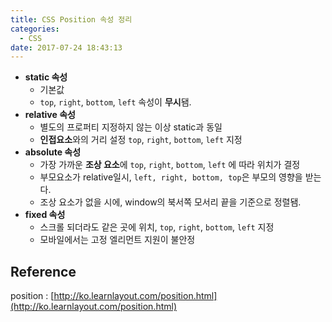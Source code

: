 ```yaml
---
title: CSS Position 속성 정리
categories:
  - CSS
date: 2017-07-24 18:43:13
---
```

- **static 속성**
  - 기본값
  - `top`, `right`, `bottom`, `left`  속성이 **무시**됌.
- **relative 속성**
  - 별도의 프로퍼티 지정하지 않는 이상 static과 동일
  - **인접요소**와의 거리 설정 `top`, `right`, `bottom`, `left` 지정
- **absolute 속성**
  - 가장 가까운 **조상 요소**에  `top`, `right`, `bottom`, `left` 에 따라 위치가 결정
  - 부모요소가  relative일시, `left, right, bottom, top`은 부모의 영향을 받는다.
  - 조상 요소가 없을 시에, window의 북서쪽 모서리 끝을 기준으로 정렬됌.
- **fixed 속성**
  - 스크롤 되더라도 같은 곳에 위치, `top`, `right`, `bottom`, `left` 지정
  - 모바일에서는 고정 엘리먼트 지원이 불안정

## Reference

position : [http://ko.learnlayout.com/position.html](http://ko.learnlayout.com/position.html)